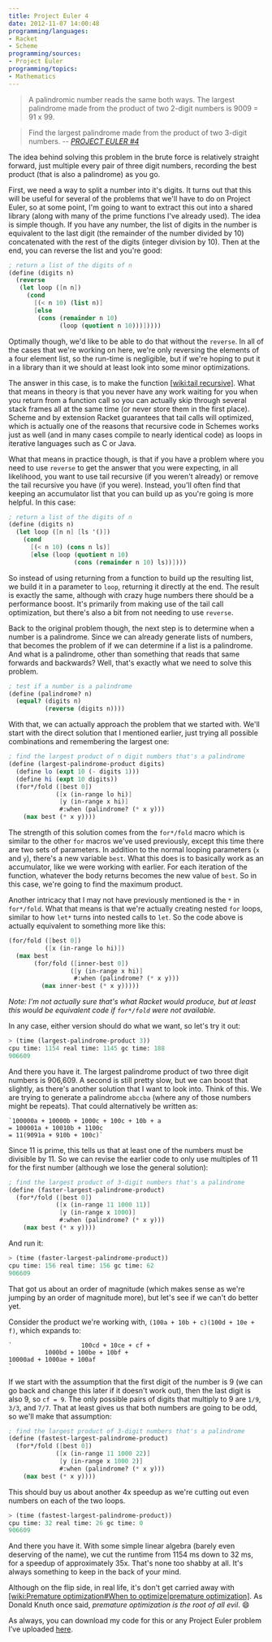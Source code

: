 ```yaml
---
title: Project Euler 4
date: 2012-11-07 14:00:48
programming/languages:
- Racket
- Scheme
programming/sources:
- Project Euler
programming/topics:
- Mathematics
---
```



> A palindromic number reads the same both ways. The largest palindrome made from the product of two 2-digit numbers is 9009 = 91 x 99.

> Find the largest palindrome made from the product of two 3-digit numbers.
> -- <cite><a href="http://projecteuler.net/problem=4">PROJECT EULER #4</a></cite>

<!--more-->

The idea behind solving this problem in the brute force is relatively straight forward, just multiple every pair of three digit numbers, recording the best product (that is also a palindrome) as you go.

First, we need a way to split a number into it's digits. It turns out that this will be useful for several of the problems that we'll have to do on Project Euler, so at some point, I'm going to want to extract this out into a shared library (along with many of the prime functions I've already used). The idea is simple though. If you have any number, the list of digits in the number is equivalent to the last digit (the remainder of the number divided by 10) concatenated with the rest of the digits (integer division by 10). Then at the end, you can reverse the list and you're good:

```scheme
; return a list of the digits of n
(define (digits n)
  (reverse
   (let loop ([n n])
     (cond
       [(< n 10) (list n)]
       [else
        (cons (remainder n 10)
              (loop (quotient n 10)))]))))
```

Optimally though, we'd like to be able to do that without the `reverse`. In all of the cases that we're working on here, we're only reversing the elements of a four element list, so the run-time is negligible, but if we're hoping to put it in a library than it we should at least look into some minor optimizations.

The answer in this case, is to make the function [[wiki:tail recursive]](). What that means in theory is that you never have any work waiting for you when you return from a function call so you can actually skip through several stack frames all at the same time (or never store them in the first place). Scheme and by extension Racket guarantees that tail calls will optimized, which is actually one of the reasons that recursive code in Schemes works just as well (and in many cases compile to nearly identical code) as loops in iterative languages such as C or Java.

What that means in practice though, is that if you have a problem where you need to use `reverse` to get the answer that you were expecting, in all likelihood, you want to use tail recursive (if you weren't already) or remove the tail recursive you have (if you were). Instead, you'll often find that keeping an accumulator list that you can build up as you're going is more helpful. In this case:

```scheme
; return a list of the digits of n
(define (digits n)
  (let loop ([n n] [ls '()])
    (cond
      [(< n 10) (cons n ls)]
      [else (loop (quotient n 10)
                  (cons (remainder n 10) ls))])))
```

So instead of using returning from a function to build up the resulting list, we build it in a parameter to `loop`, returning it directly at the end. The result is exactly the same, although with crazy huge numbers there should be a performance boost. It's primarily from making use of the tail call optimization, but there's also a bit from not needing to use `reverse`.

Back to the original problem though, the next step is to determine when a number is a palindrome. Since we can already generate lists of numbers, that becomes the problem of if we can determine if a list is a palindrome. And what is a palindrome, other than something that reads that same forwards and backwards? Well, that's exactly what we need to solve this problem.

```scheme
; test if a number is a palindrome
(define (palindrome? n)
  (equal? (digits n)
          (reverse (digits n))))
```

With that, we can actually approach the problem that we started with. We'll start with the direct solution that I mentioned earlier, just trying all possible combinations and remembering the largest one:

```scheme
; find the largest product of n digit numbers that's a palindrome
(define (largest-palindrome-product digits)
  (define lo (expt 10 (- digits 1)))
  (define hi (expt 10 digits))
  (for*/fold ([best 0])
             ([x (in-range lo hi)]
              [y (in-range x hi)]
              #:when (palindrome? (* x y)))
    (max best (* x y))))
```

The strength of this solution comes from the `for*/fold` macro which is similar to the other `for` macros we've used previously, except this time there are two sets of parameters. In addition to the normal looping parameters (`x` and `y`), there's a new variable `best`. What this does is to basically work as an accumulator, like we were working with earlier. For each iteration of the function, whatever the body returns becomes the new value of `best`. So in this case, we're going to find the maximum product.

Another intricacy that I may not have previously mentioned is the `*` in `for*/fold`. What that means is that we're actually creating nested `for` loops, similar to how `let*` turns into nested calls to `let`. So the code above is actually equivalent to something more like this:

```scheme
(for/fold ([best 0])
          ([x (in-range lo hi)])
  (max best
       (for/fold ([inner-best 0])
                 ([y (in-range x hi)]
                  #:when (palindrome? (* x y)))
         (max inner-best (* x y)))))
```

*Note: I'm not actually sure that's what Racket would produce, but at least this would be equivalent code if `for*/fold` were not available.*

In any case, either version should do what we want, so let's try it out:

```scheme
> (time (largest-palindrome-product 3))
cpu time: 1154 real time: 1145 gc time: 188
906609
```

And there you have it. The largest palindrome product of two three digit numbers is 906,609. A second is still pretty slow, but we can boost that slightly, as there's another solution that I want to look into. Think of this. We are trying to generate a palindrome `abccba` (where any of those numbers might be repeats). That could alternatively be written as:

```
`100000a + 10000b + 1000c + 100c + 10b + a
= 100001a + 10010b + 1100c
= 11(9091a + 910b + 100c)`
```

Since 11 is prime, this tells us that at least one of the numbers must be divisible by 11. So we can revise the earlier code to only use multiples of 11 for the first number (although we lose the general solution):

```scheme
; find the largest product of 3-digit numbers that's a palindrome
(define (faster-largest-palindrome-product)
  (for*/fold ([best 0])
             ([x (in-range 11 1000 11)]
              [y (in-range x 1000)]
              #:when (palindrome? (* x y)))
    (max best (* x y))))
```

And run it:

```scheme
> (time (faster-largest-palindrome-product))
cpu time: 156 real time: 156 gc time: 62
906609
```

That got us about an order of magnitude (which makes sense as we're jumping by an order of magnitude more), but let's see if we can't do better yet. 

Consider the product we're working with, `(100a + 10b + c)(100d + 10e + f)`, which expands to:

```
`                   100cd + 10ce + cf +
          1000bd + 100be + 10bf +
10000ad + 1000ae + 100af
`
```

If we start with the assumption that the first digit of the number is 9 (we can go back and change this later if it doesn't work out), then the last digit is also 9, so `cf = 9`. The only possible pairs of digits that multiply to 9 are `1/9`, `3/3`, and `7/7`. That at least gives us that both numbers are going to be odd, so we'll make that assumption:

```scheme
; find the largest product of 3-digit numbers that's a palindrome
(define (fastest-largest-palindrome-product)
  (for*/fold ([best 0])
             ([x (in-range 11 1000 22)]
              [y (in-range x 1000 2)]
              #:when (palindrome? (* x y)))
    (max best (* x y))))
```

This should buy us about another 4x speedup as we're cutting out even numbers on each of the two loops. 

```scheme
> (time (fastest-largest-palindrome-product))
cpu time: 32 real time: 26 gc time: 0
906609
```

And there you have it. With some simple linear algebra (barely even deserving of the name), we cut the runtime from 1154 ms down to 32 ms, for a speedup of approximately 35x. That's none too shabby at all. It's always something to keep in the back of your mind. 

Although on the flip side, in real life, it's don't get carried away with [[wiki:Premature optimization#When to optimize|premature optimization]](). As Donald Knuth once said, *premature optimization is the root of all evil*. :smile:

As always, you can download my code for this or any Project Euler problem I’ve uploaded <a href="https://github.com/jpverkamp/small-projects/tree/master/project-euler" title="GitHub: jpverkamp: Project Euler">here</a>.
